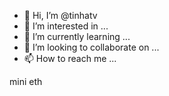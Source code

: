 - 👋 Hi, I’m @tinhatv
- 👀 I’m interested in ...
- 🌱 I’m currently learning ...
- 💞️ I’m looking to collaborate on ...
- 📫 How to reach me ...

<!---
tinhatv/tinhatv is a ✨ special ✨ repository because its `README.md` (this file) appears on your GitHub profile.
You can click the Preview link to take a look at your changes.
--->mini eth
